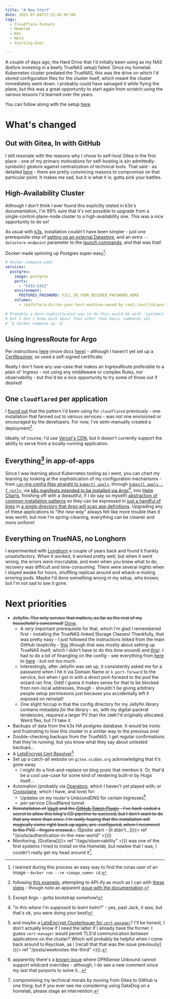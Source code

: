 ```yaml
---
title: "A New Start"
date: 2025-07-04T17:21:42-07:00
tags:
  - Cloudflare-Tunnels
  - Homelab
  - K8s
  - Meta
  - Starting-Over

---
```

A couple of days ago, the Hard Drive that I'd initially been using as my NAS (before investing in a beefy TrueNAS setup) failed. Since my homelab Kubernetes cluster predated the TrueNAS, this was the drive on which I'd stored configuration files for the cluster itself, which meant the cluster immediately went down. I probably _could_ have salvaged it while flying the plane, but this was a great opportunity to start again from scratch using the various lessons I'd learned over the years.
<!--more-->
You can follow along with the setup [here](https://github.com/scubbo/homelab-configuration).

# What's changed

## Out with Gitea, In with GitHub

I still resonate with the reasons why I chose to self-host Gitea in the first place - one of my primary motivations for self-hosting is a(n admittedly-symbolic) gesture against centralization of technical tools. That said - as detailed [here](https://github.com/scubbo/homelab-configuration/blob/main/README.md) - there are pretty convincing reasons to compromise on that particular point. It makes me sad, but it is what it is; gotta pick your battles.

## High-Availability Cluster

Although I don't think I ever found this explicitly stated in k3s's documentation, I'm 99% sure that it's not possible to upgrade from a single-control-plane-node cluster to a high-availability one. This was a nice opportunity to do so!

As usual with [k3s](https://docs.k3s.io), installation couldn't have been simpler - just one prerequisite step of [setting up an external Datastore](https://docs.k3s.io/datastore), and an extra `--datastore-endpoint` parameter to the [launch commands](https://docs.k3s.io/datastore/ha#2-launch-server-nodes), and that was that!

Docker made spinning up Postgres super-easy[^why-owned-by-root]:

```yaml
# docker-compose.yaml
services:
  postgres:
    image: postgres
    ports:
      - "5432:5432"
    environment:
      POSTGRES_PASSWORD: FILL_IN_YOUR_DESIRED_PASSWORD_HERE
    volumes:
      - /path/to/a-dir/on-your-host-machine-owned-by-root:/var/lib/postgresql/data

# Probably a more-sophisticated way to do this would be with `systemctl`,
# but I don't know much about that other than basic commands yet
# `$ docker compose up -d`
```

## Using IngressRoute for Argo

Per instructions [here](https://argo-cd.readthedocs.io/en/stable/operator-manual/ingress/#traefik-v30) (more docs [here](https://doc.traefik.io/traefik/reference/routing-configuration/kubernetes/crd/http/ingressroute/)) - although I haven't yet set up a [CertResolver](https://doc.traefik.io/traefik/https/acme/), so used a self-signed certificate.

Really I don't have any use-case that makes an IngressRoute preferable to a plain ol' Ingress - not using any middleware or complex Rules, nor observability - but this'd be a nice opportunity to try some of those out if desired!

## One `cloudflared` per application

I [found out](https://github.com/cloudflare/cloudflared/issues/739) that the pattern I'd been using for `cloudflared` previously - one installation that fanned out to various services - was not one envisioned or encouraged by the developers. For now, I've semi-manually created a deployment[^cloudflare-tunnel-example].

Ideally, of course, I'd use [Vercel's CDN](https://vercel.com/docs/edge-network), but it doesn't currently support the ability to serve from a locally-running application.

## Everything[^argo] in app-of-apps

Since I was learning about Kubernetes tooling as I went, you can chart my learning by looking at the sophistication of my configuration mechanisms - from [`cat`-ing config files straight to `kubectl apply`](https://github.com/scubbo/pi-tools/blob/main/scripts-on-pi/controller_setup/1.sh#L76-L129), through [`kubectl apply -f <url>`](https://github.com/scubbo/pi-tools/blob/main/scripts-on-pi/controller_setup/1.sh#L131), via [k8s manifests intended to be installed via Argo](https://github.com/scubbo/pi-tools/tree/main/k8s-objects)[^helm], into [Helm Charts](https://github.com/scubbo/pi-tools/tree/main/k8s-objects/helm-charts), finishing off with a (beautiful, if I do say so myself) [abstraction of common installation patterns](https://github.com/scubbo/homelab-configuration/blob/main/app-of-apps/app-definitions.libsonnet) so they can be expressed in [just a handful of lines](https://github.com/scubbo/homelab-configuration/blob/main/app-of-apps/blog.jsonnet) in [a single directory that Argo will scan app definitions](https://github.com/scubbo/homelab-configuration/tree/main/app-of-apps). Upgrading any of these applications to "_the new way_" always felt like more trouble than it was worth; but now I'm spring-cleaning, everything can be cleaner and more uniform!

## Everything on TrueNAS, no Longhorn

I experimented with [Longhorn](https://longhorn.io/) a couple of years back and found it frankly unsatisfactory. When it worked, it worked pretty well; but when it went wrong, the errors were inscrutable, and even when you knew what to do, recovery was difficult and time-consuming. There were several nights when I stayed awake for hours, shuffling replicas around and whack-a-moling erroring pods. Maybe I'd done something wrong in my setup, who knows; but I'm not sad to see it gone.

# Next priorities

* ~~Jellyfin. The only service that matters, as far as the rest of my household's concerned!~~ [Done](https://github.com/scubbo/homelab-configuration/blob/main/app-of-apps/jellyfin.jsonnet).
  * A _very_ important prerequisite for that, which I'm glad I remembered first - installing the TrueNAS-linked Storage Classes! Thankfully, that was pretty easy - I just followed the instructions linked from the main GitHub (explicitly - [this](https://jonathangazeley.com/2021/01/05/using-truenas-to-provide-persistent-storage-for-kubernetes/) (though that was mostly about setting up TrueNAS itself, which I didn't have to do this time around) and [this](https://www.lisenet.com/2021/moving-to-truenas-and-democratic-csi-for-kubernetes-persistent-storage/)). I had to do a bit of finangling on the config - see everything from [here](https://github.com/scubbo/homelab-configuration/commit/de75548c2086b209e7787473cdb192c983c6dce8) to [here](https://github.com/scubbo/homelab-configuration/commit/71894685230d4e09371159e8ff0d1bdad17b5945) - but not too much.
  * Interestingly, after Jellyfin was set up, it consistently asked me for a password when I hit it via Domain Name or `k port-forward` to the service, but when I got in with a direct port-forward _to the pod_ the wizard ran fine. Odd! I guess it makes sense for that to be blocked from non-local addresses, though - shouldn't be giving arbitrary people setup permissions just because you accidentally left it exposed on reinstall!
  * One slight hiccup in that the config directory for my Jellyfin library contains metadata _for_ the library - so, with my digital-packrat tendencies, required a larger PV than the `100M` I'd originally allocated. Weird flex, but I'll take it.
* Backups of data from the k3s HA postgres database. It would be ironic and frustrating to lose this cluster in a similar way to the previous one!
* Double-checking backups from the TrueNAS. I get regular confirmations that they're _running_, but you know what they say about untested backups...
* A [LetsEncrypt Cert Resolver](https://doc.traefik.io/traefik/https/acme/#certificate-resolvers)[^cluster-issuer]
* Set up a catch-all website on `gitea.scubbo.org` acknowledging that it's gone away
  * I _might_ do a find-and-replace on blog posts that mention it. Or, that'd be a cool use-case for some kind of rendering built-in by Hugo itself...
* Automation (probably via [Operators](https://kubernetes.io/docs/concepts/extend-kubernetes/operator/), which I haven't yet played with; or [Crossplane](https://www.crossplane.io/), which I have, and love) for:
  * Updates on my router's UnboundDNS for certain Ingresses[^no-wildcard]
  * per-service Cloudflared tunnel
* ~~Reinstallation of [Vault](https://www.hashicorp.com/en/products/vault) and the [GitHub Token Plugin](https://martin.baillie.id/wrote/ephemeral-github-tokens-via-hashicorp-vault/) - I've hard-coded a secret to allow this blog's CD pipeline to succeed, but I don't want to do that any more than once. I'm _really_ hoping that the installation will magically come right back up again, pre-configured, when I reconnect to the PVC - fingers crossed...~~ (Spoiler alert - [it didn't...]({{< ref "/posts/authentication-in-the-new-world" >}}))
* Monitoring. [Grafana]({{< ref "/tags/observability" >}}) was one of the first systems I tried to install on the Homelab, but newbie that I was, I couldn't really get my head around it[^datadog].


[^argo]: Except Argo - gotta bootstrap somehow!
[^why-owned-by-root]: I learned during this process an easy way to find the runas user of an image - `docker run --rm <image_name> id`.
[^helm]: "_is this where I'm supposed to learn helm?_" - yes, past Jack, it was; but that's ok, you were doing your best!
[^cloudflare-tunnel-example]: following [this example](https://developers.cloudflare.com/cloudflare-one/connections/connect-networks/deployment-guides/kubernetes/), attempting to API-ify as much as I can with [these steps](https://developers.cloudflare.com/cloudflare-one/connections/connect-networks/get-started/create-remote-tunnel-api/) - though note an apparent [issue with the documentation](https://github.com/cloudflare/cloudflare-docs/issues/23461).
[^cluster-issuer]: and _maybe_ a [LetsEncrypt ClusterIssuer for `cert-manager`](https://cert-manager.io/docs/tutorials/getting-started-aks-letsencrypt/#create-a-clusterissuer-for-lets-encrypt-staging)? I'll be honest, I don't actually know if I need the latter if I already have the former. I guess `cert-manager` would permit TLS'd communication _between_ applications on the cluster? Which will probably be helpful when I come back around to Keycloak, as I [recall that that was the issue previously]({{< ref "/posts/weeknotes-the-third" >}}).
[^no-wildcard]: apparently there's a [known issue](https://github.com/opnsense/core/issues/4049) where OPNSense Unbound cannot support wildcard overrides - although, I do see a new comment since my last that purports to solve it...
[^datadog]: compromising my technical morals by moving from Gitea to GitHub is one thing; but if you ever see me considering using DataDog on a homelab, please stage an intervention.
